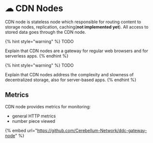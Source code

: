 # ☁ CDN Nodes

CDN node is stateless node which responsible for routing content to storage nodes, replication, caching(**not implemented yet**). All access to stored data goes through the CDN node.

{% hint style="warning" %}
TODO

Explain that CDN nodes are a gateway for regular web browsers and for serverless apps.
{% endhint %}

{% hint style="warning" %}
TODO

Explain that CDN nodes address the complexity and slowness of decentralized storage, also for server-based apps.
{% endhint %}

## Metrics

CDN node provides metrics for monitoring:

* general HTTP metrics
* number piece viewed

{% embed url="https://github.com/Cerebellum-Network/ddc-gateway-node" %}
